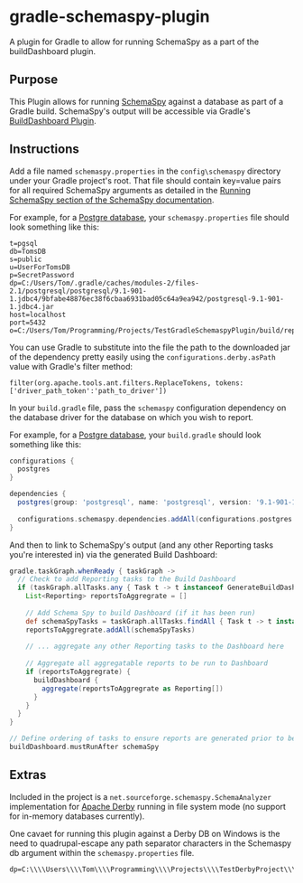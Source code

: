 # gradle-schemaspy-plugin
A plugin for Gradle to allow for running SchemaSpy as a part of the buildDashboard plugin.

## Purpose
This Plugin allows for running [SchemaSpy](http://schemaspy.sourceforge.net/) against a database as part of a Gradle build.  SchemaSpy's output will be accessible via Gradle's [BuildDashboard Plugin](https://docs.gradle.org/current/userguide/buildDashboard_plugin.html).

## Instructions
Add a file named `schemaspy.properties` in the `config\schemaspy` directory under your Gradle project's root.  That file should contain key=value pairs for all required SchemaSpy arguments as detailed in the [Running SchemaSpy section of the SchemaSpy documentation](http://schemaspy.sourceforge.net/).

For example, for a [Postgre database](http://www.postgresql.org/), your `schemaspy.properties` file should look something like this:

```
t=pgsql
db=TomsDB
s=public
u=UserForTomsDB
p=SecretPassword
dp=C:/Users/Tom/.gradle/caches/modules-2/files-2.1/postgresql/postgresql/9.1-901-1.jdbc4/9bfabe48876ec38f6cbaa6931bad05c64a9ea942/postgresql-9.1-901-1.jdbc4.jar
host=localhost
port=5432 
o=C:/Users/Tom/Programming/Projects/TestGradleSchemaspyPlugin/build/reports/db/schemaspy
```

You can use Gradle to substitute into the file the path to the downloaded jar of the dependency pretty easily using the `configurations.derby.asPath` value with Gradle's filter method:

```
filter(org.apache.tools.ant.filters.ReplaceTokens, tokens: ['driver_path_token':'path_to_driver'])
```

In your `build.gradle` file, pass the `schemaspy` configuration dependency on the database driver for the database on which you wish to report.

For example, for a [Postgre database](http://www.postgresql.org/), your `build.gradle` should look something like this:

```groovy
configurations {
  postgres
}

dependencies {
  postgres(group: 'postgresql', name: 'postgresql', version: '9.1-901-1.jdbc4')
  
  configurations.schemaspy.dependencies.addAll(configurations.postgres.dependencies)
}
```

And then to link to SchemaSpy's output (and any other Reporting tasks you're interested in) via the generated Build Dashboard:

```groovy
gradle.taskGraph.whenReady { taskGraph ->
  // Check to add Reporting tasks to the Build Dashboard
  if (taskGraph.allTasks.any { Task t -> t instanceof GenerateBuildDashboard }) {
    List<Reporting> reportsToAggregrate = []
	
    // Add Schema Spy to build Dashboard (if it has been run)
    def schemaSpyTasks = taskGraph.allTasks.findAll { Task t -> t instanceof SchemaSpyReportTask }
    reportsToAggregrate.addAll(schemaSpyTasks)
    
    // ... aggregate any other Reporting tasks to the Dashboard here
    
    // Aggregate all aggregatable reports to be run to Dashboard
    if (reportsToAggregrate) {
      buildDashboard {
        aggregate(reportsToAggregrate as Reporting[])
      }
    }
  }
}

// Define ordering of tasks to ensure reports are generated prior to being accumulated by build dashboard
buildDashboard.mustRunAfter schemaSpy
```

## Extras
Included in the project is a `net.sourceforge.schemaspy.SchemaAnalyzer` implementation for [Apache Derby](http://db.apache.org/derby/) running in file system mode (no support for in-memory databases currently).

One cavaet for running this plugin against a Derby DB on Windows is the need to quadrupal-escape any path separator characters in the Schemaspy db argument within the `schemaspy.properties` file.

```
dp=C:\\\\Users\\\\Tom\\\\Programming\\\\Projects\\\\TestDerbyProject\\\\testderbydb
```
